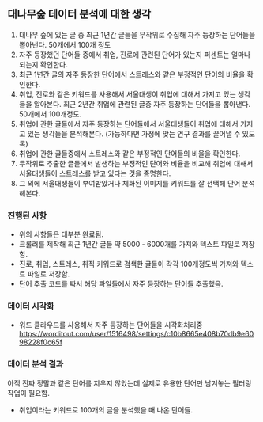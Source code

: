 ## 대나무숲 데이터 분석에 대한 생각
1. 대나무 숲에 있는 글 중 최근 1년간 글들을 무작위로 수집해 자주 등장하는 단어들을 뽑아낸다.   50개에서 100개 정도 
2. 자주 등장했던 단어들 중에서 취업, 진로에 관련된 단어가 있는지 퍼센트는 얼마나 되는지 확인한다. 
3. 최근 1년간 글의 자주 등장한 단어에서 스트레스와 같은 부정적인 단어의 비율을 확인한다. 
4. 취업, 진로와 같은 키워드를 사용해서 서울대생이 취업에 대해서 가지고 있는 생각들을 알아본다. 최근 2년간 취업에 관련된 글중 자주 등장하는 단어들을 뽑아낸다. 50개에서 100개정도. 
5. 취업에 관한 글들에서 자주 등장하는 단어들에서 서울대생들이 취업에 대해서 가지고 있는 생각들을 분석해본다. (가능하다면 가정에 맞는 연구 결과를 끌어낼 수 있도록)
6. 취업에 관한 글들중에서 스트레스와 같은 부정적인 단어들의 비율을 확인한다.  
7. 무작위로 추출한 글들에서 발생하는 부정적인 단어와 비율을 비교해 취업에 대해서 서울대생들이 스트레스를 받고 있다는 것을 증명한다. 
8. 그 외에 서울대생들이 부여받았거나 체화된 이미지를 키워드를 잘 선택해 단어 분석해본다. 


### 진행된 사항
- 위의 사항들은 대부분 완료됨. 
- 크롤러를 제작해 최근 1년간 글들 약 5000 - 6000개를 가져와 텍스트 파일로 저장함. 
- 진로, 취업, 스트레스, 취직 키워드로 검색한 글들이 각각 100개정도씩 가져와 텍스트 파일로 저장함.
- 단어 추출 코드를 짜서 해당 파일들에서 자주 등장하는 단어들 추출했음. 


### 데이터 시각화
- 워드 클라우드를 사용해서 자주 등장하는 단어들을 시각화처리중 
https://worditout.com/user/1516498/settings/c10b8665e408b70db9e6098228f0c65f


### 데이터 분석 결과
아직 진짜 정말과 같은 단어를 지우지 않았는데 실제로 유용한 단어만 남겨놓는 필터링 작업이 필요함.
- 취업이라는 키워드로 100개의 글을 분석했을 때 나온 단어들.

